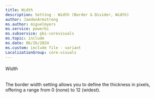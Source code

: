 ```yaml
---
title: Width
description: Setting - Width (Border & Divider, Width)
author: JaedenArmstrong
ms.author: miguelmyers
ms.service: powerbi
ms.subservice: pbi-corevisuals
ms.topic: include
ms.date: 06/26/2024
ms.custom: include file - variant
LocalizationGroup: core-visuals
---
```

###### Width

The border width setting allows you to define the thickness in pixels, offering a range from 0 (none) to 12 (widest).
